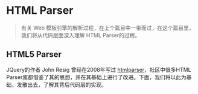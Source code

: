# HTML Parser

> 有关 Web 模板引擎的解析过程，在上个篇目中一带而过，在这个篇目里，我们将从代码层面深入理解 HTML Parser的过程。

## HTML5 Parser

JQuery的作者 John Resig 曾经在2008年写过 [htmlparser](https://johnresig.com/files/htmlparser.js)，社区中很多HTML Parser库都借鉴了其的思想，并在其基础上进行了改进。下面，我们将以此为基础，发散出去，了解其背后代码层的实现。

